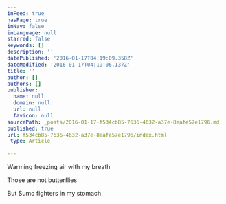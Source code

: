 ```yaml
---
inFeed: true
hasPage: true
inNav: false
inLanguage: null
starred: false
keywords: []
description: ''
datePublished: '2016-01-17T04:19:09.358Z'
dateModified: '2016-01-17T04:19:06.137Z'
title: ''
author: []
authors: []
publisher:
  name: null
  domain: null
  url: null
  favicon: null
sourcePath: _posts/2016-01-17-f534cb85-7636-4632-a37e-8eafe57e1796.md
published: true
url: f534cb85-7636-4632-a37e-8eafe57e1796/index.html
_type: Article

---
```

Warming freezing air with my breath

Those are not butterflies

But Sumo fighters in my stomach